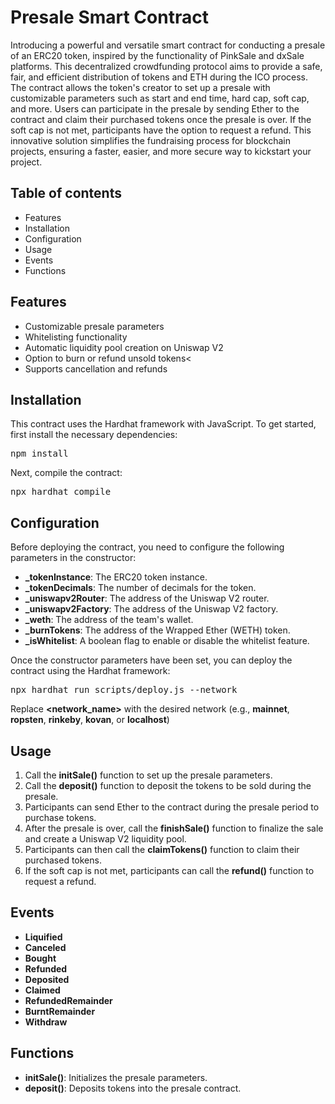 
# Presale Smart Contract


Introducing a powerful and versatile smart contract for conducting a presale of an ERC20 token, inspired by the functionality of PinkSale and dxSale platforms. This decentralized crowdfunding protocol aims to provide a safe, fair, and efficient distribution of tokens and ETH during the ICO process. The contract allows the token's creator to set up a presale with customizable parameters such as start and end time, hard cap, soft cap, and more. Users can participate in the presale by sending Ether to the contract and claim their purchased tokens once the presale is over. If the soft cap is not met, participants have the option to request a refund. This innovative solution simplifies the fundraising process for blockchain projects, ensuring a faster, easier, and more secure way to kickstart your project.


## Table of contents
- Features
- Installation
- Configuration
- Usage
- Events
- Functions

## Features

- Customizable presale parameters
- Whitelisting functionality
- Automatic liquidity pool creation on Uniswap V2
- Option to burn or refund unsold tokens<
- Supports cancellation and refunds


## Installation
This contract uses the Hardhat framework with JavaScript. To get started, first install the necessary dependencies:
<pre>
npm install
</pre>
<p>Next, compile the contract:</p>
<pre>
npx hardhat compile
</pre>

## Configuration

Before deploying the contract, you need to configure the following parameters in the constructor:

- **_tokenInstance**: The ERC20 token instance.
- **_tokenDecimals**: The number of decimals for the token.
- **_uniswapv2Router**: The address of the Uniswap V2 router.
- **_uniswapv2Factory**: The address of the Uniswap V2 factory.
- **_weth**: The address of the team's wallet.
- **_burnTokens**: The address of the Wrapped Ether (WETH) token.
- **_isWhitelist**: A boolean flag to enable or disable the whitelist feature.


Once the constructor parameters have been set, you can deploy the contract using the Hardhat framework:

<pre>
npx hardhat run scripts/deploy.js --network <network_name>
</pre>

Replace **<network_name>** with the desired network (e.g., **mainnet**, **ropsten**, **rinkeby**, **kovan**, or **localhost**)

## Usage
1. Call the **initSale()** function to set up the presale parameters.<br>
2. Call the **deposit()** function to deposit the tokens to be sold during the presale.<br>
3. Participants can send Ether to the contract during the presale period to purchase tokens.<br>
4. After the presale is over, call the **finishSale()** function to finalize the sale and create a Uniswap V2 liquidity pool.<br>
5. Participants can then call the **claimTokens()** function to claim their purchased tokens.<br>
6. If the soft cap is not met, participants can call the **refund()** function to request a refund.<br>

## Events
- **Liquified**
- **Canceled**
- **Bought**
- **Refunded**
- **Deposited**
- **Claimed**
- **RefundedRemainder**
- **BurntRemainder**
- **Withdraw**

## Functions
- **initSale()**: Initializes the presale parameters.
- **deposit()**: Deposits tokens into the presale contract.

